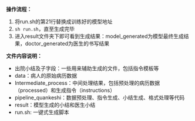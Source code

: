 **操作流程：**

1. 将run.sh的第21行替换成训练好的模型地址
2. `sh run.sh`，直至生成完毕
3. 进入result文件夹下即可看到生成结果：model_generated为模型最终生成结果，doctor_generated为医生的书写结果 



**文件内容说明：**

- 出院小结及子字段：一些用来辅助生成的文件，包括指令模板等
- data：病人的原始病历数据
- Intermediate_process：中间处理结果，包括预处理的病历数据（processed）和生成指令（instructions）
- pipeline_quankeshi：数据预处理、指令生成、小结生成、格式处理等代码
- result：模型生成的小结和医生小结
- run.sh: 一键式生成脚本

